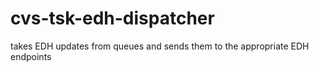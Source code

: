 # cvs-tsk-edh-dispatcher
takes EDH updates from queues and sends them to the appropriate EDH endpoints
